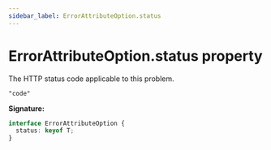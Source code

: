 ```yaml
---
sidebar_label: ErrorAttributeOption.status
---
```


# ErrorAttributeOption.status property

The HTTP status code applicable to this problem.

`"code"`

**Signature:**

```typescript
interface ErrorAttributeOption {
  status: keyof T;
}
```
